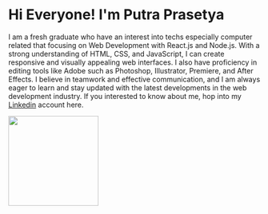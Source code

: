 # Hi Everyone!   I'm **Putra Prasetya**  
I am a fresh graduate who have an interest into techs especially computer related that focusing on Web Development with React.js and Node.js.
With a strong understanding of HTML, CSS, and JavaScript, I can create responsive and visually appealing web interfaces. 
I also have proficiency in editing tools like Adobe such as Photoshop, Illustrator, Premiere, and After Effects. 
I believe in teamwork and effective communication, and I am always eager to learn and stay updated with the latest developments in the web development industry.
If you interested to know about me, hop into my [Linkedin](https://www.linkedin.com/in/putraprasetya/) account here.

<p align="left">
<a href="https://github.com/PutraPrasetya">
  <img height="180em" src="https://github-readme-stats-eight-theta.vercel.app/api?username=PutraPrasetya&show_icons=true&theme=algolia&include_all_commits=true&count_private=true"/>
</a>
</p>
